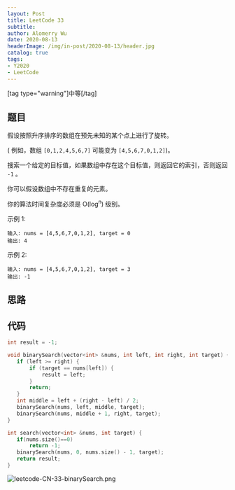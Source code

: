 ```yaml
---
layout: Post
title: LeetCode 33
subtitle: 
author: Alomerry Wu
date: 2020-08-13
headerImage: /img/in-post/2020-08-13/header.jpg
catalog: true
tags:
- Y2020
- LeetCode
---
```


<!-- Description. -->

<!-- more -->

[tag type="warning"]中等[/tag]

## 题目

假设按照升序排序的数组在预先未知的某个点上进行了旋转。

( 例如，数组 `[0,1,2,4,5,6,7]` 可能变为 `[4,5,6,7,0,1,2]`)。

搜索一个给定的目标值，如果数组中存在这个目标值，则返回它的索引，否则返回 `-1` 。

你可以假设数组中不存在重复的元素。

你的算法时间复杂度必须是 O(log<sup>n</sup>) 级别。

示例 1:

```text
输入: nums = [4,5,6,7,0,1,2], target = 0
输出: 4
```

示例 2:

```text
输入: nums = [4,5,6,7,0,1,2], target = 3
输出: -1
```

## 思路

## 代码

 ```cpp
int result = -1;

void binarySearch(vector<int> &nums, int left, int right, int target) {
    if (left >= right) {
        if (target == nums[left]) {
            result = left;
        }
        return;
    }
    int middle = left + (right - left) / 2;
    binarySearch(nums, left, middle, target);
    binarySearch(nums, middle + 1, right, target);
}

int search(vector<int> &nums, int target) {
    if(nums.size()==0)
        return -1;
    binarySearch(nums, 0, nums.size() - 1, target);
    return result;
}
```

![leetcode-CN-33-binarySearch.png][1]


[1]: http://alomerry.com/usr/uploads/2020/08/3232021104.png